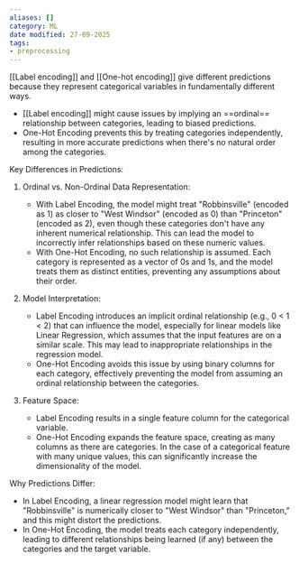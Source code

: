 ```yaml
---
aliases: []
category: ML
date modified: 27-09-2025
tags:
- preprocessing
---
```

[[Label encoding]] and [[One-hot encoding]] give different predictions because they represent categorical variables in fundamentally different ways. 

- [[Label encoding]] might cause issues by implying an ==ordinal== relationship between categories, leading to biased predictions.
- One-Hot Encoding prevents this by treating categories independently, resulting in more accurate predictions when there's no natural order among the categories.

Key Differences in Predictions:
1. Ordinal vs. Non-Ordinal Data Representation:
    - With Label Encoding, the model might treat "Robbinsville" (encoded as 1) as closer to "West Windsor" (encoded as 0) than "Princeton" (encoded as 2), even though these categories don't have any inherent numerical relationship. This can lead the model to incorrectly infer relationships based on these numeric values.
    - With One-Hot Encoding, no such relationship is assumed. Each category is represented as a vector of 0s and 1s, and the model treats them as distinct entities, preventing any assumptions about their order.

2. Model Interpretation:
    - Label Encoding introduces an implicit ordinal relationship (e.g., 0 < 1 < 2) that can influence the model, especially for linear models like Linear Regression, which assumes that the input features are on a similar scale. This may lead to inappropriate relationships in the regression model.
    - One-Hot Encoding avoids this issue by using binary columns for each category, effectively preventing the model from assuming an ordinal relationship between the categories.

3. Feature Space:
    - Label Encoding results in a single feature column for the categorical variable.
    - One-Hot Encoding expands the feature space, creating as many columns as there are categories. In the case of a categorical feature with many unique values, this can significantly increase the dimensionality of the model.

Why Predictions Differ:
- In Label Encoding, a linear regression model might learn that "Robbinsville" is numerically closer to "West Windsor" than "Princeton," and this might distort the predictions.
- In One-Hot Encoding, the model treats each category independently, leading to different relationships being learned (if any) between the categories and the target variable.
